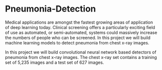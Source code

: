 # Pneumonia-Detection

Medical applications are amongst the fastest growing areas of application of deep learning today. Clinical screening offers a particularly exciting field of use as automated, 
or semi-automated, systems could massively increase the numbers of people who can be screened. 
In this project we will build machine learning models to detect pneumonia from chest x-ray images.

In this project we will build convolutional neural network based detectors of pneumonia from chest x-ray images. 
The chest x-ray set contains a training set of 5,235 images and a test set of 627 images. 
